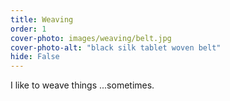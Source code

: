 ```yaml
---
title: Weaving
order: 1
cover-photo: images/weaving/belt.jpg
cover-photo-alt: "black silk tablet woven belt"
hide: False
---
```


I like to weave things ...sometimes.